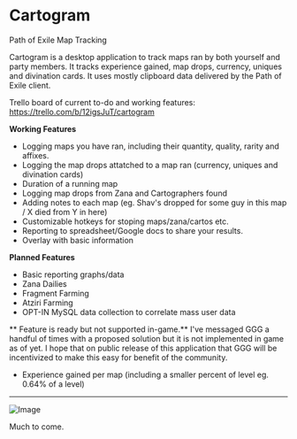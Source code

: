 # Cartogram
Path of Exile Map Tracking 

Cartogram is a desktop application to track maps ran by both yourself and party members. It tracks experience gained, map drops, currency, uniques and divination cards. It uses mostly clipboard data delivered by the Path of Exile client. 

Trello board of current to-do and working features: https://trello.com/b/12igsJuT/cartogram

**Working Features**

- Logging maps you have ran, including their quantity, quality, rarity and affixes.
- Logging the map drops attatched to a map ran (currency, uniques and divination cards)
- Duration of a running map
- Logging map drops from Zana and Cartographers found
- Adding notes to each map (eg. Shav's dropped for some guy in this map / X died from Y in here)
- Customizable hotkeys for stoping maps/zana/cartos etc.
- Reporting to spreadsheet/Google docs to share your results.
- Overlay with basic information
 

**Planned Features**

- Basic reporting graphs/data
- Zana Dailies
- Fragment Farming
- Atziri Farming
- OPT-IN MySQL data collection to correlate mass user data

** Feature is ready but not supported in-game.**
I've messaged GGG a handful of times with a proposed solution but it is not implemented in game as of yet. I hope that on public release of this application that GGG will be incentivized to make this easy for benefit of the community.
- Experience gained per map (including a smaller percent of level eg. 0.64% of a level)

---

![Image](http://i.imgur.com/QD9BtpN.png)

Much to come.
